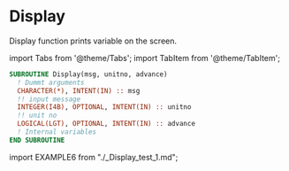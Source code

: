 # Display

Display function prints variable on the screen.

import Tabs from '@theme/Tabs';
import TabItem from '@theme/TabItem';

<Tabs>
<TabItem value="interface" label="܀ Scalar" default>

```fortran
SUBROUTINE Display(msg, unitno, advance)
  ! Dummt arguments
  CHARACTER(*), INTENT(IN) :: msg
  !! input message
  INTEGER(I4B), OPTIONAL, INTENT(IN) :: unitno
  !! unit no
  LOGICAL(LGT), OPTIONAL, INTENT(IN) :: advance
  ! Internal variables
END SUBROUTINE
```

</TabItem>

<TabItem value="example" label="️܀ See example">

import EXAMPLE6 from "./_Display_test_1.md";

<EXAMPLE6 />

</TabItem>

<TabItem value="close" label="↢ ">

</TabItem>
</Tabs>
